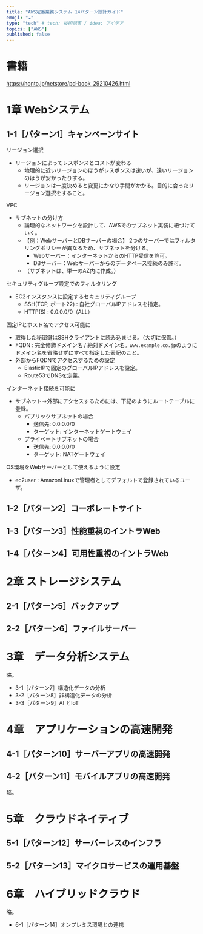 ```yaml
---
title: "AWS定番業務システム 14パターン設計ガイド"
emoji: "☁"
type: "tech" # tech: 技術記事 / idea: アイデア
topics: ["AWS"]
published: false
---
```


# 書籍
https://honto.jp/netstore/pd-book_29210426.html

# 1章 Webシステム
## 1-1［パターン1］キャンペーンサイト
リージョン選択
- リージョンによってレスポンスとコストが変わる
  - 地理的に近いリージョンのほうがレスポンスは速いが、遠いリージョンのほうが安かったりする。
  - リージョンは一度決めると変更にかなり手間がかかる。目的に合ったリージョン選択をすること。

VPC
- サブネットの分け方
  - 論理的なネットワークを設計して、AWSでのサブネット実装に紐づけていく。
  - 【例：WebサーバーとDBサーバーの場合】
    2つのサーバーではフィルタリングポリシーが異なるため、サブネットを分ける。
    - Webサーバー：インターネットからのHTTP受信を許可。
    - DBサーバー：Webサーバーからのデータベース接続のみ許可。
  - （サブネットは、単一のAZ内に作成。）

セキュリティグループ設定でのフィルタリング
- EC2インスタンスに設定するセキュリティグループ
  - SSH(TCP, ポート22) : 自社グローバルIPアドレスを指定。
  - HTTP(S) : 0.0.0.0/0（ALL）

固定IPとホスト名でアクセス可能に
- 取得した秘密鍵はSSHクライアントに読み込ませる。（大切に保管。）
- FQDN : 完全修飾ドメイン名 / 絶対ドメイン名。`www.example.co.jp`のようにドメイン名を省略せずにすべて指定した表記のこと。
- 外部からFQDNでアクセスするための設定
  - ElasticIPで固定のグローバルIPアドレスを設定。
  - Route53でDNSを定義。

インターネット接続を可能に
- サブネット→外部にアクセスするためには、下記のようにルートテーブルに登録。
  - パブリックサブネットの場合
    - 送信先: 0.0.0.0/0
    - ターゲット: インターネットゲートウェイ
  - プライベートサブネットの場合
    - 送信先: 0.0.0.0/0
    - ターゲット: NATゲートウェイ

OS環境をWebサーバーとして使えるように設定
- ec2user : AmazonLinuxで管理者としてデフォルトで登録されているユーザ。

## 1-2［パターン2］コーポレートサイト
## 1-3［パターン3］性能重視のイントラWeb
## 1-4［パターン4］可用性重視のイントラWeb

# 2章 ストレージシステム
## 2-1［パターン5］バックアップ
## 2-2［パターン6］ファイルサーバー

# 3章　データ分析システム
略。
- 3-1［パターン7］構造化データの分析
- 3-2［パターン8］非構造化データの分析
- 3-3［パターン9］AI とIoT


# 4章　アプリケーションの高速開発
## 4-1［パターン10］サーバーアプリの高速開発
## 4-2［パターン11］モバイルアプリの高速開発
略。

# 5章　クラウドネイティブ
## 5-1［パターン12］サーバーレスのインフラ
## 5-2［パターン13］マイクロサービスの運用基盤

# 6章　ハイブリッドクラウド
略。
- 6-1［パターン14］オンプレミス環境との連携
